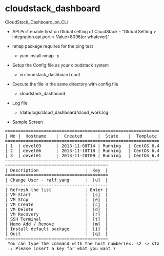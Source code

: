 cloudstack_dashboard
====================

CloudStack_Dashboard_on_CLi

   * API Port enable first on Global setting of CloudStack - "Global Setting > integration.api.port > Value=8096(or whatever)"

   * nmap package requires for the ping test
     * yum install nmap -y

   * Setup the Config file as your cloudstack system
     * vi cloudstack_dashboard.conf

   * Execute the file in the same directory with config file
     * cloudstack_dashboard

   * Log file
     *  /data/logs/cloud_dashboard/cloud_work.log 

   * Sample Screen

<pre>
========================================================================================================================================================================
| No |  Hostname    |  Created      |  State    |  Template name               |  Spec.          | Use%  | Mem  | Instance   | Memo               |  IP address        |
========================================================================================================================================================================
| 1  | devel03      | 2013-11-08T14 | Running   | CentOS 6.4 - template(15G)   | Medium Instance | 0.06% | 2048 | i-5-43-VM  | Account PKG test   | 10.xx.xxx.xxx: ON  |
| 2  | devel06      | 2013-11-18T18 | Running   | CentOS 6.4 - template(15G)   | Medium Instance | 0.05% | 2048 | i-5-94-VM  | LDAP package make  | 10.xx.xxx.xxx: ON  |
| 3  | devel01      | 2013-11-20T09 | Running   | CentOS 6.4 - template(15G)   | Medium Instance | 0.05% | 2048 | i-5-121-VM |                    | 10.xx.xxx.xxx: ON  |
========================================================================================================================================================================
========================================
| Description                  |  Key  |
========================================
| Change User - ralf.yang      |  [u]  |
----------------------------------------
| Refresh the list             | Enter |
| VM Start                     |  [s]  |
| VM Stop                      |  [e]  |
| VM Create                    |  [c]  |
| VM Delete                    |  [d]  |
| VM Recovery                  |  [r]  |
| SSH Terminal                 |  [t]  |
| Memo Add / Remove            |  [m]  |
| Install default package      |  [i]  |
| Quit                         |  [q]  |
========================================
 You can type the command with the host number(ex. s2 -> start VM for No. 2 server) 
 :: Please insert a key for what you want ?

</pre>
